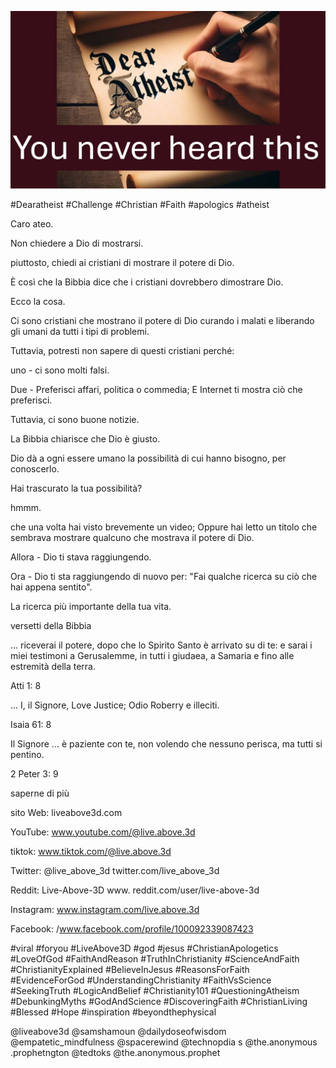 ![Video cover image](../cover.jpg "cover photo")

#Dearatheist #Challenge #Christian #Faith #apologics #atheist

Caro ateo.

Non chiedere a Dio di mostrarsi.

piuttosto, chiedi ai cristiani di mostrare il potere di Dio.

È così che la Bibbia dice che i cristiani dovrebbero dimostrare Dio.

Ecco la cosa.

Ci sono cristiani che mostrano il potere di Dio curando i malati e liberando gli umani da tutti i tipi di problemi.

Tuttavia, potresti non sapere di questi cristiani perché:

uno - ci sono molti falsi.

Due - Preferisci affari, politica o commedia; E Internet ti mostra ciò che preferisci.

Tuttavia, ci sono buone notizie.

La Bibbia chiarisce che Dio è giusto.

Dio dà a ogni essere umano la possibilità di cui hanno bisogno, per conoscerlo.

Hai trascurato la tua possibilità?

hmmm.

che una volta hai visto brevemente un video; Oppure hai letto un titolo che sembrava mostrare qualcuno che mostrava il potere di Dio.

Allora - Dio ti stava raggiungendo.

Ora - Dio ti sta raggiungendo di nuovo per: "Fai qualche ricerca su ciò che hai appena sentito".

La ricerca più importante della tua vita.

versetti della Bibbia

... riceverai il potere, dopo che lo Spirito Santo è arrivato su di te: e sarai i miei testimoni a Gerusalemme, in tutti i giudaea, a Samaria e fino alle estremità della terra.

Atti 1: 8

… I, il Signore, Love Justice; Odio Roberry e illeciti.

Isaia 61: 8

Il Signore ... è paziente con te, non volendo che nessuno perisca, ma tutti si pentino.

2 Peter 3: 9

saperne di più

sito Web: liveabove3d.com

YouTube: www.youtube.com/@live.above.3d

tiktok: www.tiktok.com/@live.above.3d

Twitter: @live_above_3d twitter.com/live_above_3d

Reddit: Live-Above-3D www. reddit.com/user/live-above-3d

Instagram: www.instagram.com/live.above.3d

Facebook: /www.facebook.com/profile/100092339087423 

#viral #foryou #LiveAbove3D #god #jesus #ChristianApologetics #LoveOfGod #FaithAndReason #TruthInChristianity #ScienceAndFaith #ChristianityExplained #BelieveInJesus #ReasonsForFaith #EvidenceForGod #UnderstandingChristianity #FaithVsScience #SeekingTruth #LogicAndBelief #Christianity101 #QuestioningAtheism #DebunkingMyths #GodAndScience #DiscoveringFaith #ChristianLiving #Blessed #Hope #inspiration #beyondthephysical

@liveabove3d @samshamoun @dailydoseofwisdom @empatetic_mindfulness @spacerewind @technopdia s @the.anonymous .prophetngton @tedtoks @the.anonymous.prophet